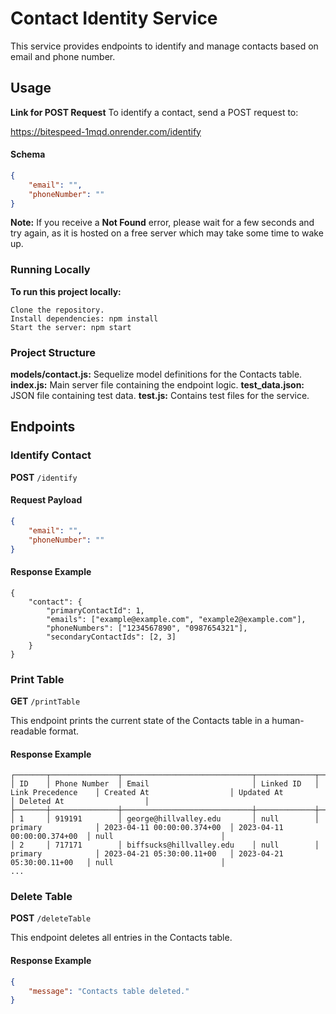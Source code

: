 # Contact Identity Service

This service provides endpoints to identify and manage contacts based on email and phone number. 

## Usage
**Link for POST Request**
To identify a contact, send a POST request to:

https://bitespeed-1mqd.onrender.com/identify

#### Schema
```json
{
    "email": "",
    "phoneNumber": ""
}
```

**Note:** If you receive a **Not Found** error, please wait for a few seconds and try again, as it is hosted on a free server which may take some time to wake up.


### Running Locally

**To run this project locally:**

```
Clone the repository.
Install dependencies: npm install
Start the server: npm start
```

### Project Structure

**models/contact.js:** Sequelize model definitions for the Contacts table.
**index.js:** Main server file containing the endpoint logic.
**test_data.json:** JSON file containing test data.
**test.js:** Contains test files for the service.



## Endpoints

### Identify Contact

**POST** `/identify`

#### Request Payload

```json
{
    "email": "",
    "phoneNumber": ""
}
```
#### Response Example
```
{
    "contact": {
        "primaryContactId": 1,
        "emails": ["example@example.com", "example2@example.com"],
        "phoneNumbers": ["1234567890", "0987654321"],
        "secondaryContactIds": [2, 3]
    }
}
```

### Print Table
**GET** `/printTable`

This endpoint prints the current state of the Contacts table in a human-readable format.

#### Response Example
```
┌───────┬───────────────┬─────────────────────────────┬─────────────┬────────────────────┬─────────────────────────────┬─────────────────────────────┬─────────────────────────────┐
│ ID    │ Phone Number  │ Email                       │ Linked ID   │ Link Precedence    │ Created At                  │ Updated At                  │ Deleted At                  │
├───────┼───────────────┼─────────────────────────────┼─────────────┼────────────────────┼─────────────────────────────┼─────────────────────────────┼─────────────────────────────┤
│ 1     │ 919191        │ george@hillvalley.edu       │ null        │ primary            │ 2023-04-11 00:00:00.374+00  │ 2023-04-11 00:00:00.374+00  │ null                        │
│ 2     │ 717171        │ biffsucks@hillvalley.edu    │ null        │ primary            │ 2023-04-21 05:30:00.11+00   │ 2023-04-21 05:30:00.11+00   │ null                        │
...
```
### Delete Table
**POST** `/deleteTable`

This endpoint deletes all entries in the Contacts table.

#### Response Example
```json
{
    "message": "Contacts table deleted."
}
```

